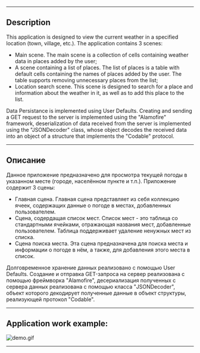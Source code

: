 ___
## Description
This application is designed to view the current weather in a specified location (town, village, etc.). The application contains 3 scenes:
* Main scene. The main scene is a collection of cells containing weather data in places added by the user;
* A scene containing a list of places. The list of places is a table with default cells containing the names of places added by the user. The table supports removing unnecessary places from the list;
* Location search scene. This scene is designed to search for a place and information about the weather in it, as well as to add this place to the list.

Data Persistance is implemented using User Defaults. Creating and sending a GET request to the server is implemented using the "Alamofire" framework, deserialization of data received from the server is implemented using the "JSONDecoder" class, whose object decodes the received data into an object of a structure that implements the "Codable" protocol.
___
## Описание
Данное приложение предназначено для просмотра текущей погоды в указанном месте (городе, населённом пункте и т.п.). Приложение содержит 3 сцены:
* Главная сцена. Главная сцена представляет из себя коллекцию ячеек, содержащих данные о погоде в местах, добавленных пользователем.
* Сцена, содердащая список мест. Список мест - это таблица со стандартными ячейками, отражающая названия мест, добавленные пользователем. Таблица поддерживает удаление ненужных мест из списка.
* Сцена поиска места. Эта сцена предназначена для поиска места и информации о погоде в нём, а также, для добавления этого места в список.

Долговременное хранение данных реализовано с помощью User Defaults. Создание и отправка GET-запроса на сервер реализована с помощью фреймворка "Alamofire", десериализация полученных с сервера данных реализована с помощью класса "JSONDecoder", объект которого декодирует полученные данные в объект структуры, реализующей протокол "Codable".
___
## Application work example:
![demo.gif](Demo.gif)
___